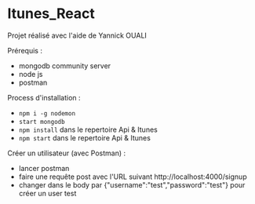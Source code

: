 # Itunes_React

Projet réalisé avec l'aide de Yannick OUALI

Prérequis :

- mongodb community server
- node js
- postman

Process d'installation :

- ``npm i -g nodemon``
- ``start mongodb``
- ``npm install`` dans le repertoire Api & Itunes
- ``npm start`` dans le repertoire Api & Itunes

Créer un utilisateur (avec Postman) :

- lancer postman
- faire une requête post avec l'URL suivant http://localhost:4000/signup
- changer dans le body par {"username":"test","password":"test"} pour créer un user test




